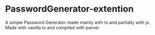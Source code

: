 # PasswordGenerator-extention
A simple Password Generator made mainly with ts and partially with js. Made with vanilla ts and compiled with parcel. 
